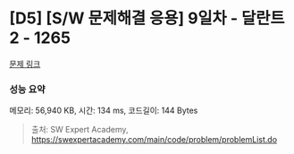 # [D5] [S/W 문제해결 응용] 9일차 - 달란트2 - 1265 

[문제 링크](https://swexpertacademy.com/main/code/problem/problemDetail.do?contestProbId=AV18R8FKIvoCFAZN) 

### 성능 요약

메모리: 56,940 KB, 시간: 134 ms, 코드길이: 144 Bytes



> 출처: SW Expert Academy, https://swexpertacademy.com/main/code/problem/problemList.do